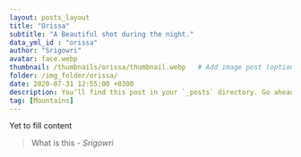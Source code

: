 ```yaml
---
layout: posts_layout
title: "Orissa"
subtitle: "A Beautiful shot during the night."
data_yml_id : "orissa"
author: "Srigowri"
avatar: face.webp
thumbnail: /thumbnails/orissa/thumbnail.webp   # Add image post (optional)
folder: /img_folder/orissa/
date: 2020-07-31 12:55:00 +0300
description: You’ll find this post in your `_posts` directory. Go ahead and edit it and re-build the site to see your changes. # Add post description (optional)
tag: [Mountains]
---
```

Yet to fill content


> What is this <cite>- Srigowri</cite>

